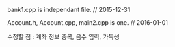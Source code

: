 bank1.cpp is independant file.   // 2015-12-31


Account.h, Account.cpp, main2.cpp is one.   // 2016-01-01

수정할 점 : 계좌 정보 중복, 음수 입력, 가독성
